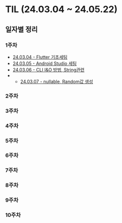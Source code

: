 # TIL (24.03.04 ~ 24.05.22)

## 일자별 정리

### 1주차
- [24.03.04 - Flutter 기초세팅](https://github.com/JEON-Sungsu/TIL/blob/main/FirstWeek/24.03.04.md)
- [24.03.05 - Android Studio 세팅](https://github.com/JEON-Sungsu/TIL/blob/main/FirstWeek/24.03.05.md)
- [24.03.06 - CLI I&O 방법, String관련](https://github.com/JEON-Sungsu/TIL/blob/main/FirstWeek/24.03.06.md)
- - [24.03.07 - nullable, Random값 생성](https://github.com/JEON-Sungsu/TIL/blob/main/FirstWeek/24.03.07.md)
### 2주차
### 3주차
### 4주차
### 5주차
### 6주차
### 7주차
### 8주차
### 9주차
### 10주차
